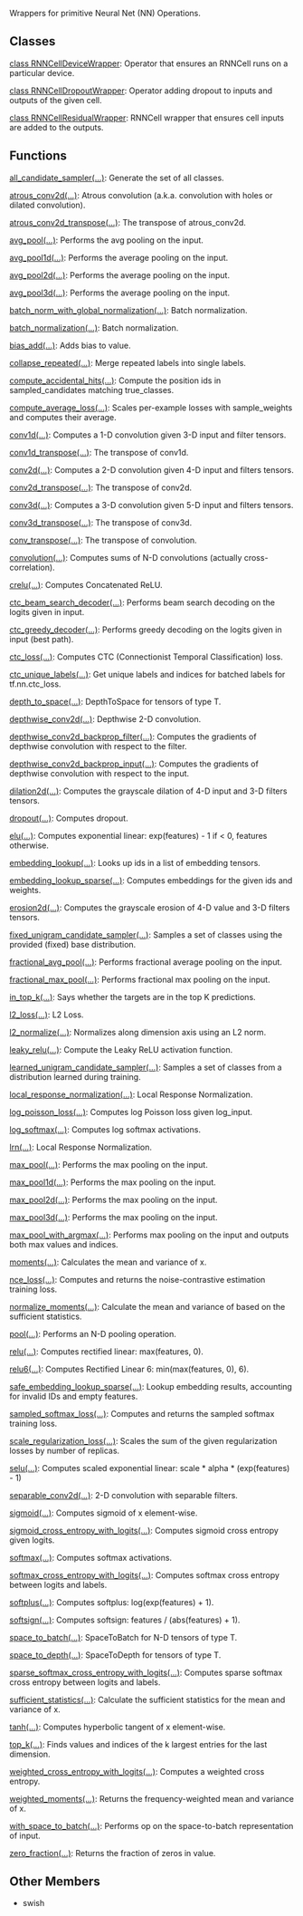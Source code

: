 Wrappers for primitive Neural Net (NN) Operations.
## Classes
[class RNNCellDeviceWrapper](https://tensorflow.google.cn/api_docs/python/tf/nn/RNNCellDeviceWrapper): Operator that ensures an RNNCell runs on a particular device.

[class RNNCellDropoutWrapper](https://tensorflow.google.cn/api_docs/python/tf/nn/RNNCellDropoutWrapper): Operator adding dropout to inputs and outputs of the given cell.

[class RNNCellResidualWrapper](https://tensorflow.google.cn/api_docs/python/tf/nn/RNNCellResidualWrapper): RNNCell wrapper that ensures cell inputs are added to the outputs.

## Functions
[all_candidate_sampler(...)](https://tensorflow.google.cn/api_docs/python/tf/random/all_candidate_sampler): Generate the set of all classes.

[atrous_conv2d(...)](https://tensorflow.google.cn/api_docs/python/tf/nn/atrous_conv2d): Atrous convolution (a.k.a. convolution with holes or dilated convolution).

[atrous_conv2d_transpose(...)](https://tensorflow.google.cn/api_docs/python/tf/nn/atrous_conv2d_transpose): The transpose of atrous_conv2d.

[avg_pool(...)](https://tensorflow.google.cn/api_docs/python/tf/nn/avg_pool): Performs the avg pooling on the input.

[avg_pool1d(...)](https://tensorflow.google.cn/api_docs/python/tf/nn/avg_pool1d): Performs the average pooling on the input.

[avg_pool2d(...)](https://tensorflow.google.cn/api_docs/python/tf/nn/avg_pool2d): Performs the average pooling on the input.

[avg_pool3d(...)](https://tensorflow.google.cn/api_docs/python/tf/nn/avg_pool3d): Performs the average pooling on the input.

[batch_norm_with_global_normalization(...)](https://tensorflow.google.cn/api_docs/python/tf/nn/batch_norm_with_global_normalization): Batch normalization.

[batch_normalization(...)](https://tensorflow.google.cn/api_docs/python/tf/nn/batch_normalization): Batch normalization.

[bias_add(...)](https://tensorflow.google.cn/api_docs/python/tf/nn/bias_add): Adds bias to value.

[collapse_repeated(...)](https://tensorflow.google.cn/api_docs/python/tf/nn/collapse_repeated): Merge repeated labels into single labels.

[compute_accidental_hits(...)](https://tensorflow.google.cn/api_docs/python/tf/nn/compute_accidental_hits): Compute the position ids in sampled_candidates matching true_classes.

[compute_average_loss(...)](https://tensorflow.google.cn/api_docs/python/tf/nn/compute_average_loss): Scales per-example losses with sample_weights and computes their average.

[conv1d(...)](https://tensorflow.google.cn/api_docs/python/tf/nn/conv1d): Computes a 1-D convolution given 3-D input and filter tensors.

[conv1d_transpose(...)](https://tensorflow.google.cn/api_docs/python/tf/nn/conv1d_transpose): The transpose of conv1d.

[conv2d(...)](https://tensorflow.google.cn/api_docs/python/tf/nn/conv2d): Computes a 2-D convolution given 4-D input and filters tensors.

[conv2d_transpose(...)](https://tensorflow.google.cn/api_docs/python/tf/nn/conv2d_transpose): The transpose of conv2d.

[conv3d(...)](https://tensorflow.google.cn/api_docs/python/tf/nn/conv3d): Computes a 3-D convolution given 5-D input and filters tensors.

[conv3d_transpose(...)](https://tensorflow.google.cn/api_docs/python/tf/nn/conv3d_transpose): The transpose of conv3d.

[conv_transpose(...)](https://tensorflow.google.cn/api_docs/python/tf/nn/conv_transpose): The transpose of convolution.

[convolution(...)](https://tensorflow.google.cn/api_docs/python/tf/nn/convolution): Computes sums of N-D convolutions (actually cross-correlation).

[crelu(...)](https://tensorflow.google.cn/api_docs/python/tf/nn/crelu): Computes Concatenated ReLU.

[ctc_beam_search_decoder(...)](https://tensorflow.google.cn/api_docs/python/tf/nn/ctc_beam_search_decoder): Performs beam search decoding on the logits given in input.

[ctc_greedy_decoder(...)](https://tensorflow.google.cn/api_docs/python/tf/nn/ctc_greedy_decoder): Performs greedy decoding on the logits given in input (best path).

[ctc_loss(...)](https://tensorflow.google.cn/api_docs/python/tf/nn/ctc_loss): Computes CTC (Connectionist Temporal Classification) loss.

[ctc_unique_labels(...)](https://tensorflow.google.cn/api_docs/python/tf/nn/ctc_unique_labels): Get unique labels and indices for batched labels for tf.nn.ctc_loss.

[depth_to_space(...)](https://tensorflow.google.cn/api_docs/python/tf/nn/depth_to_space): DepthToSpace for tensors of type T.

[depthwise_conv2d(...)](https://tensorflow.google.cn/api_docs/python/tf/nn/depthwise_conv2d): Depthwise 2-D convolution.

[depthwise_conv2d_backprop_filter(...)](https://tensorflow.google.cn/api_docs/python/tf/nn/depthwise_conv2d_backprop_filter): Computes the gradients of depthwise convolution with respect to the filter.

[depthwise_conv2d_backprop_input(...)](https://tensorflow.google.cn/api_docs/python/tf/nn/depthwise_conv2d_backprop_input): Computes the gradients of depthwise convolution with respect to the input.

[dilation2d(...)](https://tensorflow.google.cn/api_docs/python/tf/nn/dilation2d): Computes the grayscale dilation of 4-D input and 3-D filters tensors.

[dropout(...)](https://tensorflow.google.cn/api_docs/python/tf/nn/dropout): Computes dropout.

[elu(...)](https://tensorflow.google.cn/api_docs/python/tf/nn/elu): Computes exponential linear: exp(features) - 1 if < 0, features otherwise.

[embedding_lookup(...)](https://tensorflow.google.cn/api_docs/python/tf/nn/embedding_lookup): Looks up ids in a list of embedding tensors.

[embedding_lookup_sparse(...)](https://tensorflow.google.cn/api_docs/python/tf/nn/embedding_lookup_sparse): Computes embeddings for the given ids and weights.

[erosion2d(...)](https://tensorflow.google.cn/api_docs/python/tf/nn/erosion2d): Computes the grayscale erosion of 4-D value and 3-D filters tensors.

[fixed_unigram_candidate_sampler(...)](https://tensorflow.google.cn/api_docs/python/tf/random/fixed_unigram_candidate_sampler): Samples a set of classes using the provided (fixed) base distribution.

[fractional_avg_pool(...)](https://tensorflow.google.cn/api_docs/python/tf/nn/fractional_avg_pool): Performs fractional average pooling on the input.

[fractional_max_pool(...)](https://tensorflow.google.cn/api_docs/python/tf/nn/fractional_max_pool): Performs fractional max pooling on the input.

[in_top_k(...)](https://tensorflow.google.cn/api_docs/python/tf/math/in_top_k): Says whether the targets are in the top K predictions.

[l2_loss(...)](https://tensorflow.google.cn/api_docs/python/tf/nn/l2_loss): L2 Loss.

[l2_normalize(...)](https://tensorflow.google.cn/api_docs/python/tf/math/l2_normalize): Normalizes along dimension axis using an L2 norm.

[leaky_relu(...)](https://tensorflow.google.cn/api_docs/python/tf/nn/leaky_relu): Compute the Leaky ReLU activation function.

[learned_unigram_candidate_sampler(...)](https://tensorflow.google.cn/api_docs/python/tf/random/learned_unigram_candidate_sampler): Samples a set of classes from a distribution learned during training.

[local_response_normalization(...)](https://tensorflow.google.cn/api_docs/python/tf/nn/local_response_normalization): Local Response Normalization.

[log_poisson_loss(...)](https://tensorflow.google.cn/api_docs/python/tf/nn/log_poisson_loss): Computes log Poisson loss given log_input.

[log_softmax(...)](https://tensorflow.google.cn/api_docs/python/tf/nn/log_softmax): Computes log softmax activations.

[lrn(...)](https://tensorflow.google.cn/api_docs/python/tf/nn/local_response_normalization): Local Response Normalization.

[max_pool(...)](https://tensorflow.google.cn/api_docs/python/tf/nn/max_pool): Performs the max pooling on the input.

[max_pool1d(...)](https://tensorflow.google.cn/api_docs/python/tf/nn/max_pool1d): Performs the max pooling on the input.

[max_pool2d(...)](https://tensorflow.google.cn/api_docs/python/tf/nn/max_pool2d): Performs the max pooling on the input.

[max_pool3d(...)](https://tensorflow.google.cn/api_docs/python/tf/nn/max_pool3d): Performs the max pooling on the input.

[max_pool_with_argmax(...)](https://tensorflow.google.cn/api_docs/python/tf/nn/max_pool_with_argmax): Performs max pooling on the input and outputs both max values and indices.

[moments(...)](https://tensorflow.google.cn/api_docs/python/tf/nn/moments): Calculates the mean and variance of x.

[nce_loss(...)](https://tensorflow.google.cn/api_docs/python/tf/nn/nce_loss): Computes and returns the noise-contrastive estimation training loss.

[normalize_moments(...)](https://tensorflow.google.cn/api_docs/python/tf/nn/normalize_moments): Calculate the mean and variance of based on the sufficient statistics.

[pool(...)](https://tensorflow.google.cn/api_docs/python/tf/nn/pool): Performs an N-D pooling operation.

[relu(...)](https://tensorflow.google.cn/api_docs/python/tf/nn/relu): Computes rectified linear: max(features, 0).

[relu6(...)](https://tensorflow.google.cn/api_docs/python/tf/nn/relu6): Computes Rectified Linear 6: min(max(features, 0), 6).

[safe_embedding_lookup_sparse(...)](https://tensorflow.google.cn/api_docs/python/tf/nn/safe_embedding_lookup_sparse): Lookup embedding results, accounting for invalid IDs and empty features.

[sampled_softmax_loss(...)](https://tensorflow.google.cn/api_docs/python/tf/nn/sampled_softmax_loss): Computes and returns the sampled softmax training loss.

[scale_regularization_loss(...)](https://tensorflow.google.cn/api_docs/python/tf/nn/scale_regularization_loss): Scales the sum of the given regularization losses by number of replicas.

[selu(...)](https://tensorflow.google.cn/api_docs/python/tf/nn/selu): Computes scaled exponential linear: scale * alpha * (exp(features) - 1)

[separable_conv2d(...)](https://tensorflow.google.cn/api_docs/python/tf/nn/separable_conv2d): 2-D convolution with separable filters.

[sigmoid(...)](https://tensorflow.google.cn/api_docs/python/tf/math/sigmoid): Computes sigmoid of x element-wise.

[sigmoid_cross_entropy_with_logits(...)](https://tensorflow.google.cn/api_docs/python/tf/nn/sigmoid_cross_entropy_with_logits): Computes sigmoid cross entropy given logits.

[softmax(...)](https://tensorflow.google.cn/api_docs/python/tf/nn/softmax): Computes softmax activations.

[softmax_cross_entropy_with_logits(...)](https://tensorflow.google.cn/api_docs/python/tf/nn/softmax_cross_entropy_with_logits): Computes softmax cross entropy between logits and labels.

[softplus(...)](https://tensorflow.google.cn/api_docs/python/tf/math/softplus): Computes softplus: log(exp(features) + 1).

[softsign(...)](https://tensorflow.google.cn/api_docs/python/tf/nn/softsign): Computes softsign: features / (abs(features) + 1).

[space_to_batch(...)](https://tensorflow.google.cn/api_docs/python/tf/space_to_batch): SpaceToBatch for N-D tensors of type T.

[space_to_depth(...)](https://tensorflow.google.cn/api_docs/python/tf/nn/space_to_depth): SpaceToDepth for tensors of type T.

[sparse_softmax_cross_entropy_with_logits(...)](https://tensorflow.google.cn/api_docs/python/tf/nn/sparse_softmax_cross_entropy_with_logits): Computes sparse softmax cross entropy between logits and labels.

[sufficient_statistics(...)](https://tensorflow.google.cn/api_docs/python/tf/nn/sufficient_statistics): Calculate the sufficient statistics for the mean and variance of x.

[tanh(...)](https://tensorflow.google.cn/api_docs/python/tf/math/tanh): Computes hyperbolic tangent of x element-wise.

[top_k(...)](https://tensorflow.google.cn/api_docs/python/tf/math/top_k): Finds values and indices of the k largest entries for the last dimension.

[weighted_cross_entropy_with_logits(...)](https://tensorflow.google.cn/api_docs/python/tf/nn/weighted_cross_entropy_with_logits): Computes a weighted cross entropy.

[weighted_moments(...)](https://tensorflow.google.cn/api_docs/python/tf/nn/weighted_moments): Returns the frequency-weighted mean and variance of x.

[with_space_to_batch(...)](https://tensorflow.google.cn/api_docs/python/tf/nn/with_space_to_batch): Performs op on the space-to-batch representation of input.

[zero_fraction(...)](https://tensorflow.google.cn/api_docs/python/tf/math/zero_fraction): Returns the fraction of zeros in value.

## Other Members
- swish
